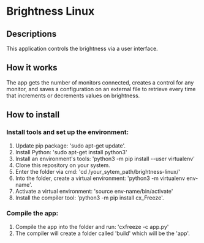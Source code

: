 # Brightness Linux

## Descriptions

This application controls the brightness via a user interface.

## How it works

The app gets the number of monitors connected, creates a control for any monitor, and saves a configuration on an external file to retrieve every time that increments or decrements values on brightness.

## How to install

### Install tools and set up the environment:

1. Update pip package: 'sudo apt-get update'.
2. Install Python: 'sudo apt-get install python3'
3. Install an environment's tools: 'python3 -m pip install --user virtualenv'
4. Clone this repository on your system.
5. Enter the folder via cmd:  'cd  /your_sytem_path/brightness-linux/'
6. Into the folder, create a virtual environment: 'python3 -m virtualenv env-name'.
7. Activate a virtual environment: 'source env-name/bin/activate'
8. Install the compiler tool: 'python3 -m pip install cx_Freeze'.

### Compile the app: 

1. Compile the app into the folder and run: 'cxfreeze -c app.py'
2. The compiler will create a folder called 'build' which will be the 'app'.